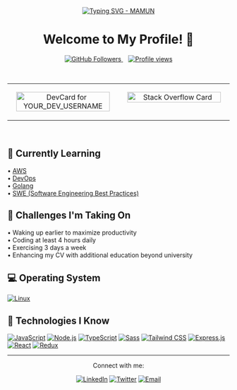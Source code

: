<p align="center">
  <!-- You can generate a pixelated "MAMUN" image from sites like fontmeme.com and use it here, 
       or use a typing SVG. The video has a more complex animation.
       This typing SVG is a common alternative: -->
  <a href="https://git.io/typing-svg"><img src="https://readme-typing-svg.demolab.com?font=Fira+Code&weight=700&size=45&pause=1000&color=00FF00¢er=true&vCenter=true&width=435&lines=MAMUN" alt="Typing SVG - MAMUN" /></a>
  <!-- Or, if you create a static pixelated image for "MAMUN" (e.g., mamun-pixel.png in your repo):
  <img src="./mamun-pixel.png" alt="MAMUN Pixel Art" width="400"> 
  Adjust width as needed. The animation in the video is more complex. -->
</p>

<h1 align="center">Welcome to My Profile! 👋</h1>

<p align="center">
  <a href="https://github.com/YOUR_USERNAME">
    <img src="https://img.shields.io/github/followers/YOUR_USERNAME?label=Follow&style=social" alt="GitHub Followers">
  </a>
    
  <a href="https://github.com/YOUR_USERNAME">
    <img src="https://komarev.com/ghpvc/?username=YOUR_USERNAME&label=Profile%20views&color=0e75b6&style=flat-square" alt="Profile views">
    <!-- The video shows a different style for profile views, you can customize shields.io further or use alternative services -->
    <!-- Example closer to video:
    <img src="https://img.shields.io/endpoint?url=https://hits.dwyl.com/YOUR_USERNAME/YOUR_USERNAME.json?color=green&style=flat-square&label=Profile%20Views" alt="Profile Views">
    (Note: hits.dwyl.com setup needed for this specific counter)
    The one from komarev.com is very common and easy.
    -->
  </a>
</p>

<br>

<table align="center" width="100%">
  <tr>
    <td width="50%" valign="top">
      <p align="center">
        <!-- Replace YOUR_DEV_USERNAME with your dev.to username -->
        <a href="https://dev.to/YOUR_DEV_USERNAME" target="_blank">
          <img src="https://devcard.freshidea.com/embed?username=YOUR_DEV_USERNAME&stats=articles,reactions,comments&gh=YOUR_USERNAME&th=material" alt="DevCard for YOUR_DEV_USERNAME" width="95%"/>
          <!-- The card in the video is very specific. devcard.freshidea.com is a good generic one.
               You might need to find the exact generator used or create a custom image.
               The video shows:
               @devmamun
               760 Articles read
               React 7
               Nodejs 5
               Webdev 4
               CSS 3
               Favorite publications: DEV (logo) freeCodeCamp (logo) daily.dev (logo)
               This looks like a custom card or a specific service.
               A simpler alternative for general GitHub stats:
               <img src="https://github-readme-stats.vercel.app/api?username=YOUR_USERNAME&show_icons=true&theme=radical&hide_border=true&count_private=true" alt="GitHub Stats" width="95%"/>
          -->
        </a>
      </p>
    </td>
    <td width="50%" valign="top">
      <p align="center">
        <!-- Replace YOUR_STACKOVERFLOW_ID with your Stack Overflow User ID -->
        <a href="https://stackoverflow.com/users/YOUR_STACKOVERFLOW_ID/YOUR_NAME" target="_blank">
          <img src="https://github-readme-stackoverflow.vercel.app/?userID=YOUR_STACKOVERFLOW_ID&theme=light&layout=compact&metadata=true" alt="Stack Overflow Card" width="95%">
          <!-- The video shows a light theme and compact layout which this generator supports.
               The Stack Overflow button at the top in the video:
               <img src="https://img.shields.io/badge/-Stack%20Overflow-FE7A16?style=flat-square&logo=stack-overflow&logoColor=white" alt="Stack Overflow">
               You can add this above the card if you like.
          -->
        </a>
      </p>
    </td>
  </tr>
</table>

<br>

<h2 align="left">🌱 Currently Learning</h2>
<p align="left">
  • <a href="#">AWS</a> <br>
  • <a href="#">DevOps</a> <br>
  • <a href="#">Golang</a> <br>
  • <a href="#">SWE (Software Engineering Best Practices)</a>
</p>

<h2 align="left">💪 Challenges I'm Taking On</h2>
<p align="left">
  • Waking up earlier to maximize productivity <br>
  • Coding at least 4 hours daily <br>
  • Exercising 3 days a week <br>
  • Enhancing my CV with additional education beyond university
</p>

<h2 align="left">💻 Operating System</h2>
<p align="left">
  <a href="#"><img alt="Linux" src="https://img.shields.io/badge/Linux-FCC624?style=for-the-badge&logo=linux&logoColor=black"></a>
</p>

<h2 align="left">🚀 Technologies I Know</h2>
<p align="left">
  <a href="#"><img alt="JavaScript" src="https://img.shields.io/badge/JavaScript-F7DF1E?style=for-the-badge&logo=javascript&logoColor=black"></a>
  <a href="#"><img alt="Node.js" src="https://img.shields.io/badge/Node.js-43853D?style=for-the-badge&logo=node.js&logoColor=white"></a>
  <a href="#"><img alt="TypeScript" src="https://img.shields.io/badge/TypeScript-007ACC?style=for-the-badge&logo=typescript&logoColor=white"></a>
  <a href="#"><img alt="Sass" src="https://img.shields.io/badge/Sass-CC6699?style=for-the-badge&logo=sass&logoColor=white"></a>
  <a href="#"><img alt="Tailwind CSS" src="https://img.shields.io/badge/Tailwind_CSS-38B2AC?style=for-the-badge&logo=tailwind-css&logoColor=white"></a>
  <a href="#"><img alt="Express.js" src="https://img.shields.io/badge/Express.js-404D59?style=for-the-badge&logo=express&logoColor=white"></a>
  <a href="#"><img alt="React" src="https://img.shields.io/badge/React-20232A?style=for-the-badge&logo=react&logoColor=61DAFB"></a>
  <a href="#"><img alt="Redux" src="https://img.shields.io/badge/Redux-593D88?style=for-the-badge&logo=redux&logoColor=white"></a>
  <!-- Add more technologies as needed -->
  <!--
  <a href="#"><img alt="HTML5" src="https://img.shields.io/badge/HTML5-E34F26?style=for-the-badge&logo=html5&logoColor=white"></a>
  <a href="#"><img alt="CSS3" src="https://img.shields.io/badge/CSS3-1572B6?style=for-the-badge&logo=css3&logoColor=white"></a>
  <a href="#"><img alt="Python" src="https://img.shields.io/badge/Python-3776AB?style=for-the-badge&logo=python&logoColor=white"></a>
  <a href="#"><img alt="Django" src="https://img.shields.io/badge/Django-092E20?style=for-the-badge&logo=django&logoColor=white"></a>
  <a href="#"><img alt="MongoDB" src="https://img.shields.io/badge/MongoDB-4EA94B?style=for-the-badge&logo=mongodb&logoColor=white"></a>
  <a href="#"><img alt="MySQL" src="https://img.shields.io/badge/MySQL-005C84?style=for-the-badge&logo=mysql&logoColor=white"></a>
  <a href="#"><img alt="Git" src="https://img.shields.io/badge/Git-F05032?style=for-the-badge&logo=git&logoColor=white"></a>
  <a href="#"><img alt="Docker" src="https://img.shields.io/badge/Docker-2CA5E0?style=for-the-badge&logo=docker&logoColor=white"></a>
  -->
</p>

---

<p align="center">
  Connect with me:
</p>
<p align="center">
  <a href="https://linkedin.com/in/YOUR_LINKEDIN_USERNAME" target="_blank"><img alt="LinkedIn" src="https://img.shields.io/badge/LinkedIn-0077B5?style=for-the-badge&logo=linkedin&logoColor=white"></a>
  <a href="https://twitter.com/YOUR_TWITTER_USERNAME" target="_blank"><img alt="Twitter" src="https://img.shields.io/badge/Twitter-1DA1F2?style=for-the-badge&logo=twitter&logoColor=white"></a>
  <a href="mailto:YOUR_EMAIL@example.com"><img alt="Email" src="https://img.shields.io/badge/Email-D14836?style=for-the-badge&logo=gmail&logoColor=white"></a>
  <!-- Add other social links -->
</p>

